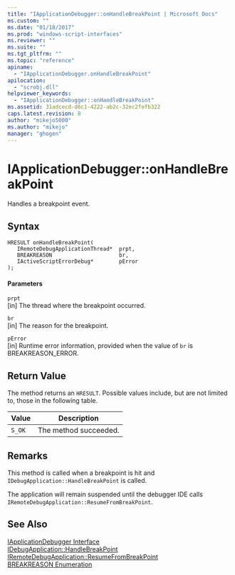 ```yaml
---
title: "IApplicationDebugger::onHandleBreakPoint | Microsoft Docs"
ms.custom: ""
ms.date: "01/18/2017"
ms.prod: "windows-script-interfaces"
ms.reviewer: ""
ms.suite: ""
ms.tgt_pltfrm: ""
ms.topic: "reference"
apiname: 
  - "IApplicationDebugger.onHandleBreakPoint"
apilocation: 
  - "scrobj.dll"
helpviewer_keywords: 
  - "IApplicationDebugger::onHandleBreakPoint"
ms.assetid: 31adcecd-d6c1-4222-ab2c-32ec2fefb322
caps.latest.revision: 8
author: "mikejo5000"
ms.author: "mikejo"
manager: "ghogen"
---
```

# IApplicationDebugger::onHandleBreakPoint
Handles a breakpoint event.  
  
## Syntax  
  
```  
HRESULT onHandleBreakPoint(  
   IRemoteDebugApplicationThread*  prpt,  
   BREAKREASON                     br,  
   IActiveScriptErrorDebug*        pError  
);  
```  
  
#### Parameters  
 `prpt`  
 [in] The thread where the breakpoint occurred.  
  
 `br`  
 [in] The reason for the breakpoint.  
  
 `pError`  
 [in] Runtime error information, provided when the value of `br` is BREAKREASON_ERROR.  
  
## Return Value  
 The method returns an `HRESULT`. Possible values include, but are not limited to, those in the following table.  
  
|Value|Description|  
|-----------|-----------------|  
|`S_OK`|The method succeeded.|  
  
## Remarks  
 This method is called when a breakpoint is hit and `IDebugApplication::HandleBreakPoint` is called.  
  
 The application will remain suspended until the debugger IDE calls `IRemoteDebugApplication::ResumeFromBreakPoint`.  
  
## See Also  
 [IApplicationDebugger Interface](../../winscript/reference/iapplicationdebugger-interface.md)   
 [IDebugApplication::HandleBreakPoint](../../winscript/reference/idebugapplication-handlebreakpoint.md)   
 [IRemoteDebugApplication::ResumeFromBreakPoint](../../winscript/reference/iremotedebugapplication-resumefrombreakpoint.md)   
 [BREAKREASON Enumeration](../../winscript/reference/breakreason-enumeration.md)